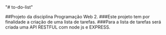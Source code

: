 "# to-do-list" 

##Projeto da disciplina Programação Web 2.
###Este projeto tem por finalidade a criação de uma lista de tarefas.
###Para a lista de tarefas será criada uma API RESTFUL com node js e EXPRESS.
